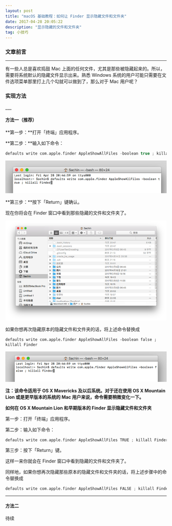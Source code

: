 ```yaml
---
layout: post
title: "macOS 基础教程：如何让 Finder 显示隐藏文件和文件夹"
date: 2017-04-28 20:05:22 
description: "显示隐藏的文件和文件夹"
tag: 小技巧
---
```


### **文章前言**

___

有一些人总是喜欢捣鼓 Mac 上面的任何文件，尤其是那些被隐藏起来的。所以，需要将系统默认的隐藏文件显示出来。熟悉 Windows 系统的用户可能只需要在文件选项菜单那里打上几个勾就可以做到了，那么对于 Mac 用户呢？

<!--more-->
     
### **实现方法**
<p>

</p>
___


#### **方法一（推荐）**

**第一步：**打开「终端」应用程序。

**第二步：**输入如下命令：

```c++
defaults write com.apple.finder AppleShowAllFiles -boolean true ; killall Finder
```

![](/assets/posts/terminal/image1.png)

**第三步：**按下「Return」键确认。

现在你将会在 Finder 窗口中看到那些隐藏的文件和文件夹了。

![](/assets/posts/terminal/image3.png)

如果你想再次隐藏原本的隐藏文件和文件夹的话，将上述命令替换成

```
defaults write com.apple.finder AppleShowAllFiles -boolean false ; killall Finder
```

![](/assets/posts/terminal/image2.png)

**注：该命令适用于 OS X Mavericks 及以后系统。对于还在使用 OS X Mountain Lion 或是更早版本的系统的 Mac 用户来说，命令需要稍微变化一下。**

**如何在 OS X Mountain Lion 和早期版本的 Finder 显示隐藏文件和文件夹**

第一步：打开「终端」应用程序。

第二步：输入如下命令：

```c++
defaults write com.apple.finder AppleShowAllFiles TRUE ; killall Finder
```

第三步：按下「Return」键。

这样一来你就会在 Finder 窗口中看到隐藏的文件和文件夹了。

同样地，如果你想再次隐藏那些原本的隐藏文件和文件夹的话，将上述步骤中的命令替换成

```c++
defaults write com.apple.finder AppleShowAllFiles FALSE ; killall Finder
```

___

#### **方法二**
待续
